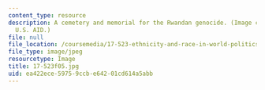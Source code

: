 ```yaml
---
content_type: resource
description: A cemetery and memorial for the Rwandan genocide. (Image courtesy of
  U.S. AID.)
file: null
file_location: /coursemedia/17-523-ethnicity-and-race-in-world-politics-fall-2005/ea422ece59759ccbe64201cd614a5abb_17-523f05.jpg
file_type: image/jpeg
resourcetype: Image
title: 17-523f05.jpg
uid: ea422ece-5975-9ccb-e642-01cd614a5abb
---
```

